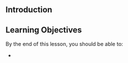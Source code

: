 #

## Introduction

## Learning Objectives

By the end of this lesson, you should be able to:

-

##
